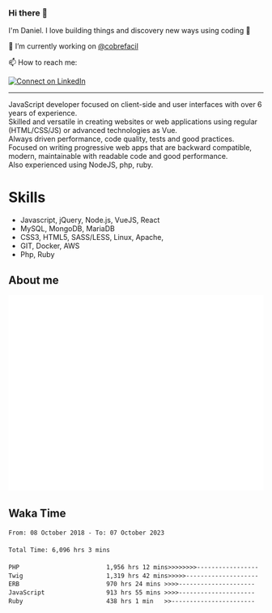 ### Hi there 👋

I'm Daniel. I love building things and discovery new ways using coding :raised_hands: 

🔭 I’m currently working on [@cobrefacil](https://www.cobrefacil.com.br/)

📫 How to reach me:

[![Connect on LinkedIn](https://img.shields.io/badge/--linkedin?label=LinkedIn&logo=LinkedIn&style=social)](https://www.linkedin.com/in/daniel-cerverizzo/)

---

JavaScript developer focused on client-side and user interfaces with over 6 years of experience.  
Skilled and versatile in creating websites or web applications using regular (HTML/CSS/JS) or advanced technologies as Vue.  
Always driven performance, code quality, tests and good practices.  
 Focused on writing progressive web apps that are backward compatible, modern, maintainable with readable code and good performance.  
Also experienced using NodeJS, php, ruby. 


# Skills

 - Javascript, jQuery, Node.js, VueJS, React
 - MySQL, MongoDB, MariaDB    
 - CSS3, HTML5, SASS/LESS,  Linux, Apache,
 - GIT, Docker, AWS
 - Php, Ruby

## About me

![Metrics](/github-metrics.svg)

## Waka Time

<!--START_SECTION:waka-->

```txt
From: 08 October 2018 - To: 07 October 2023

Total Time: 6,096 hrs 3 mins

PHP                        1,956 hrs 12 mins>>>>>>>>-----------------   32.09 %
Twig                       1,319 hrs 42 mins>>>>>--------------------   21.65 %
ERB                        970 hrs 24 mins >>>>---------------------   15.92 %
JavaScript                 913 hrs 55 mins >>>>---------------------   14.99 %
Ruby                       438 hrs 1 min   >>-----------------------   07.19 %
```

<!--END_SECTION:waka-->


